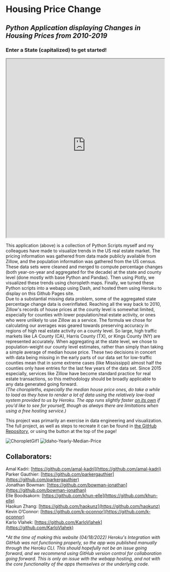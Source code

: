 # **Housing Price Change**
## *Python Application displaying Changes in Housing Prices from 2010-2019*
### Enter a State (capitalized) to get started!
<iframe src="https://house-price-choro.herokuapp.com/" height="570" width="100%" frameBorder="10"></iframe>  

This application (above) is a collection of Python Scripts myself and my colleagues have made to visualize trends in the US real estate market. The pricing information was gathered from data made publicly available from Zillow, and the population information was gathered from the US census. These data sets were cleaned and merged to compute percentage changes (both year-on-year and aggregated for the decade) at the state and county level (done mostly with base Python and Pandas). Then using Plotly, we visualized these trends using choropleth maps. Finally, we turned these Python scripts into a webapp using Dash, and hosted them using Heroku to display on this Github Pages site.  
Due to a substantial missing data problem, some of the aggregated state percentage change data is overinflated. Reaching all the way back to 2010, Zillow's records of house prices at the county level is somewhat limited, especially for counties with lower population/real estate activity, or ones who were unlikely to use Zillow as a service. The formula we chose for calculating our averages was geared towards preserving accuracy in regions of high real estate activity on a county level. So large, high traffic markets like LA County (CA), Harris County (TX), or Kings County (NY) are represented accurately. When aggregating at the state level, we chose to population-weight our county level estimates, rather than simply than taking a simple average of median house price. These two decisions in concert with data being missing in the early parts of our data set for low-traffic counties mean that in some extreme cases (like Mississippi) almost half the counties only have entries for the last few years of the data set. Since 2015 especially, services like Zillow have become standard practice for real estate transactions, so this methodology should be broadly applicable to any data generated going forward.  
*(The choropleths, especially the median house price ones, do take a while to load as they have to render a lot of data using the relatively low-load system provided to us by Heroku. The app runs slightly faster [on its own](https://house-price-choro.herokuapp.com/) if you'd like to see for yourself, though as always there are limitations when using a free hosting service.)*  

This project was primarily an exercise in data engineering and visualization. The full project, as well as steps to recreate it can be found in [the GitHub Repository](https://github.com/amal-kadri/Housing_Price_Choropleth_app), or using the button at the top of the page!

![ChoropletGif1](docs/assets/choropleth-gif-1.gif)
![Idaho-Yearly-Median-Price](docs/assets/idaho-yoy-median-price.gif)

## Collaborators:  
Amal Kadri: [https://github.com/amal-kadri](https://github.com/amal-kadri)  
Parker Gauthier: [https://github.com/parkergauthier](https://github.com/parkergauthier)  
Jonathan Bowman: [https://github.com/bowman-jonathan](https://github.com/bowman-jonathan)  
Elle Boodsakorn: [https://github.com/khun-elle](https://github.com/khun-elle)  
Haokun Zhang: [https://github.com/haokunz](https://github.com/haokunz)  
Kevin O’Connor: [https://github.com/k-oconnor](https://github.com/k-oconnor)  
Karlo Vlahek: [https://github.com/KarloVlahek](https://github.com/KarloVlahek)

**At the time of making this website (04/18/2022) Heroku's Integration with GitHub was not functioning properly, so the app was published manually through the Heroku CLI. This should hopefully not be an issue going forward, and we recommend using GitHub version control for collaboration going forward. This is only an issue with the webapp hosting, and not with the core functionality of the apps themselves or the underlying code.*
